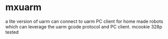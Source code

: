 # mxuarm
a lite version of uarm can connect to uarm PC client for home made robots which can leverage the uarm gcode protocol and PC client.   mcookie 328p tested 
